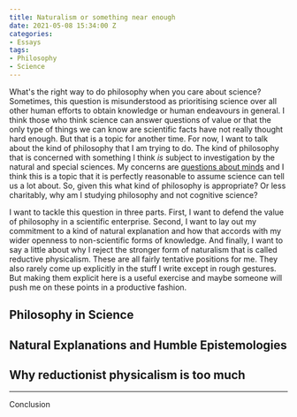 ```yaml
---
title: Naturalism or something near enough
date: 2021-05-08 15:34:00 Z
categories:
- Essays
tags:
- Philosophy
- Science
---
```


What's the right way to do philosophy when you care about science? Sometimes, this question is misunderstood as prioritising science over all other human efforts to obtain knowledge or human endeavours in general. I think those who think science can answer questions of value or that the only type of things we can know are scientific facts have not really thought hard enough. But that is a topic for another time. For now, I want to talk about the kind of philosophy that I am trying to do. The kind of philosophy that is concerned with something I think *is* subject to investigation by the natural and special sciences. My concerns are [questions about minds](https://blog.srazavi.com/essays/journal/2021/05/05/thinking-about-aboutness.html) and I think this is a topic that it is perfectly reasonable to assume science can tell us a lot about. So, given this what kind of philosophy is appropriate? Or less charitably, why am I studying philosophy and not cognitive science?

I want to tackle this question in three parts. First, I want to defend the value of philosophy in a scientific enterprise. Second, I want to lay out my commitment to a kind of natural explanation and how that accords with my wider openness to non-scientific forms of knowledge. And finally, I want to say a little about why I reject the stronger form of naturalism that is called reductive physicalism. These are all fairly tentative positions for me. They also rarely come up explicitly in the stuff I write except in rough gestures. But making them explicit here is a useful exercise and maybe someone will push me on these points in a productive fashion.

## Philosophy in Science

## Natural Explanations and Humble Epistemologies

## Why reductionist physicalism is too much

---

Conclusion